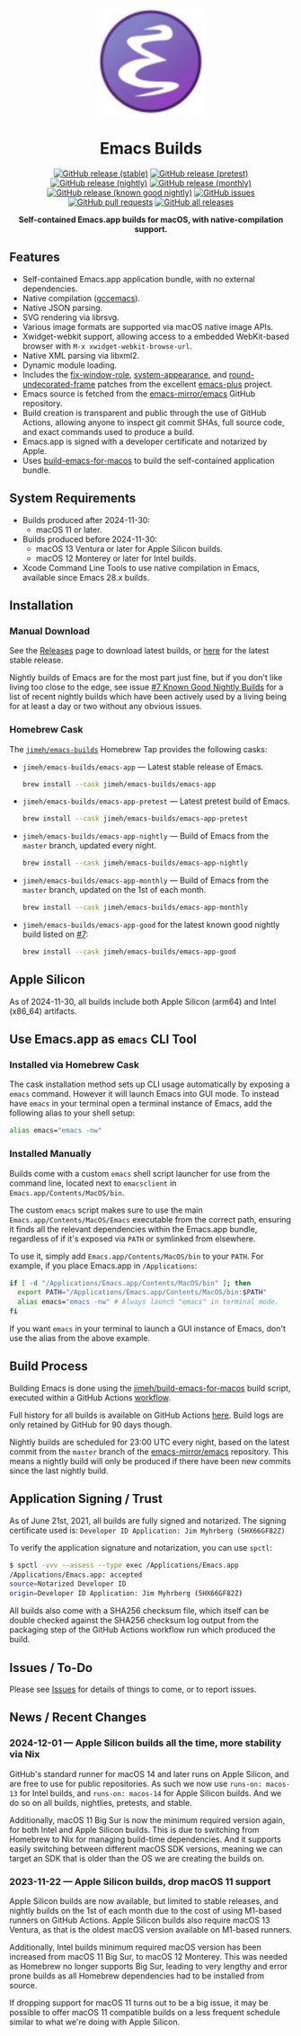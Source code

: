 <div align="center">

<img width="192px" src="https://github.com/emacs-mirror/emacs/raw/emacs-27.2/etc/images/icons/hicolor/scalable/apps/emacs.svg" alt="Logo">

# Emacs Builds

[![GitHub release (stable)](https://img.shields.io/endpoint?url=https%3A%2F%2Fraw.githubusercontent.com%2Fjimeh%2Fhomebrew-emacs-builds%2Fmeta%2FCasks%2Femacs-app%2Fshield.json)](https://github.com/jimeh/emacs-builds/releases/latest)
[![GitHub release (pretest)](https://img.shields.io/endpoint?url=https%3A%2F%2Fraw.githubusercontent.com%2Fjimeh%2Fhomebrew-emacs-builds%2Fmeta%2FCasks%2Femacs-app-pretest%2Fshield.json)](https://github.com/jimeh/emacs-builds/releases?q=pretest&expanded=true)
[![GitHub release (nightly)](https://img.shields.io/endpoint?url=https%3A%2F%2Fraw.githubusercontent.com%2Fjimeh%2Fhomebrew-emacs-builds%2Fmeta%2FCasks%2Femacs-app-nightly%2Fshield.json)](https://github.com/jimeh/emacs-builds/releases?q=master&expanded=true)
[![GitHub release (monthly)](https://img.shields.io/endpoint?url=https%3A%2F%2Fraw.githubusercontent.com%2Fjimeh%2Fhomebrew-emacs-builds%2Fmeta%2FCasks%2Femacs-app-monthly%2Fshield.json)](https://github.com/jimeh/emacs-builds/releases?q=master&expanded=true)
[![GitHub release (known good nightly)](https://img.shields.io/endpoint?url=https%3A%2F%2Fraw.githubusercontent.com%2Fjimeh%2Fhomebrew-emacs-builds%2Fmeta%2FCasks%2Femacs-app-good%2Fshield.json)](https://github.com/jimeh/emacs-builds/issues/7)
[![GitHub issues](https://img.shields.io/github/issues-raw/jimeh/emacs-builds?style=flat&logo=github&logoColor=white)](https://github.com/jimeh/emacs-builds/issues)
[![GitHub pull requests](https://img.shields.io/github/issues-pr-raw/jimeh/emacs-builds?style=flat&logo=github&logoColor=white)](https://github.com/jimeh/emacs-builds/pulls)
[![GitHub all releases](https://img.shields.io/endpoint?url=https%3A%2F%2Fraw.githubusercontent.com%2Fjimeh%2Femacs-builds%2Fmeta%2Ftotal-downloads%2Fshield.json)](https://github.com/jimeh/emacs-builds/releases)

**Self-contained Emacs.app builds for macOS, with native-compilation support.**

</div>

## Features

- Self-contained Emacs.app application bundle, with no external dependencies.
- Native compilation ([gccemacs][]).
- Native JSON parsing.
- SVG rendering via librsvg.
- Various image formats are supported via macOS native image APIs.
- Xwidget-webkit support, allowing access to a embedded WebKit-based browser
  with `M-x xwidget-webkit-browse-url`.
- Native XML parsing via libxml2.
- Dynamic module loading.
- Includes the [fix-window-role][], [system-appearance][], and
  [round-undecorated-frame][] patches from the excellent [emacs-plus][] project.
- Emacs source is fetched from the [emacs-mirror/emacs][] GitHub repository.
- Build creation is transparent and public through the use of GitHub Actions,
  allowing anyone to inspect git commit SHAs, full source code, and exact
  commands used to produce a build.
- Emacs.app is signed with a developer certificate and notarized by Apple.
- Uses [build-emacs-for-macos][] to build the self-contained application bundle.

[build-emacs-for-macos]: https://github.com/jimeh/build-emacs-for-macos
[gccemacs]: https://www.emacswiki.org/emacs/GccEmacs
[fix-window-role]:
  https://github.com/d12frosted/homebrew-emacs-plus/blob/master/patches/emacs-28/fix-window-role.patch
[system-appearance]:
  https://github.com/d12frosted/homebrew-emacs-plus/blob/master/patches/emacs-28/system-appearance.patch
[round-undecorated-frame]:
  https://github.com/d12frosted/homebrew-emacs-plus/blob/master/patches/emacs-29/round-undecorated-frame.patch
[emacs-plus]: https://github.com/d12frosted/homebrew-emacs-plus
[emacs-mirror/emacs]: https://github.com/emacs-mirror/emacs

## System Requirements

- Builds produced after 2024-11-30:
  - macOS 11 or later.
- Builds produced before 2024-11-30:
  - macOS 13 Ventura or later for Apple Silicon builds.
  - macOS 12 Monterey or later for Intel builds.
- Xcode Command Line Tools to use native compilation in Emacs, available since
  Emacs 28.x builds.

## Installation

### Manual Download

See the [Releases][] page to download latest builds, or [here][latest] for the
latest stable release.

Nightly builds of Emacs are for the most part just fine, but if you don't like
living too close to the edge, see issue [#7 Known Good Nightly Builds][7] for a
list of recent nightly builds which have been actively used by a living being
for at least a day or two without any obvious issues.

[releases]: https://github.com/jimeh/emacs-builds/releases
[latest]: https://github.com/jimeh/emacs-builds/releases/latest
[7]: https://github.com/jimeh/emacs-builds/issues/7

### Homebrew Cask

The [`jimeh/emacs-builds`](https://github.com/jimeh/homebrew-emacs-builds)
Homebrew Tap provides the following casks:

- `jimeh/emacs-builds/emacs-app` — Latest stable release of Emacs.
  ```bash
  brew install --cask jimeh/emacs-builds/emacs-app
  ```
- `jimeh/emacs-builds/emacs-app-pretest` — Latest pretest build of Emacs.
  ```bash
  brew install --cask jimeh/emacs-builds/emacs-app-pretest
  ```
- `jimeh/emacs-builds/emacs-app-nightly` — Build of Emacs from the `master`
  branch, updated every night.
  ```bash
  brew install --cask jimeh/emacs-builds/emacs-app-nightly
  ```
- `jimeh/emacs-builds/emacs-app-monthly` — Build of Emacs from the `master`
  branch, updated on the 1st of each month.
  ```bash
  brew install --cask jimeh/emacs-builds/emacs-app-monthly
  ```
- `jimeh/emacs-builds/emacs-app-good` for the latest known good nightly build
  listed on [#7][7]:
  ```bash
  brew install --cask jimeh/emacs-builds/emacs-app-good
  ```

## Apple Silicon

As of 2024-11-30, all builds include both Apple Silicon (arm64) and Intel
(x86_64) artifacts.

## Use Emacs.app as `emacs` CLI Tool

### Installed via Homebrew Cask

The cask installation method sets up CLI usage automatically by exposing a
`emacs` command. However it will launch Emacs into GUI mode. To instead have
`emacs` in your terminal open a terminal instance of Emacs, add the following
alias to your shell setup:

```bash
alias emacs="emacs -nw"
```

### Installed Manually

Builds come with a custom `emacs` shell script launcher for use from the command
line, located next to `emacsclient` in `Emacs.app/Contents/MacOS/bin`.

The custom `emacs` script makes sure to use the main
`Emacs.app/Contents/MacOS/Emacs` executable from the correct path, ensuring it
finds all the relevant dependencies within the Emacs.app bundle, regardless of
if it's exposed via `PATH` or symlinked from elsewhere.

To use it, simply add `Emacs.app/Contents/MacOS/bin` to your `PATH`. For
example, if you place Emacs.app in `/Applications`:

```bash
if [ -d "/Applications/Emacs.app/Contents/MacOS/bin" ]; then
  export PATH="/Applications/Emacs.app/Contents/MacOS/bin:$PATH"
  alias emacs="emacs -nw" # Always launch "emacs" in terminal mode.
fi
```

If you want `emacs` in your terminal to launch a GUI instance of Emacs, don't
use the alias from the above example.

## Build Process

Building Emacs is done using the [jimeh/build-emacs-for-macos][] build script,
executed within a GitHub Actions [workflow][].

[jimeh/build-emacs-for-macos]: https://github.com/jimeh/build-emacs-for-macos
[workflow]:
  https://github.com/jimeh/emacs-builds/blob/main/.github/workflows/nightly-master.yml

Full history for all builds is available on GitHub Actions [here][actions].
Build logs are only retained by GitHub for 90 days though.

[actions]: https://github.com/jimeh/emacs-builds/actions

Nightly builds are scheduled for 23:00 UTC every night, based on the latest
commit from the `master` branch of the [emacs-mirror/emacs][] repository. This
means a nightly build will only be produced if there have been new commits since
the last nightly build.

## Application Signing / Trust

As of June 21st, 2021, all builds are fully signed and notarized. The signing
certificate used is: `Developer ID Application: Jim Myhrberg (5HX66GF82Z)`

To verify the application signature and notarization, you can use `spctl`:

```bash
$ spctl -vvv --assess --type exec /Applications/Emacs.app
/Applications/Emacs.app: accepted
source=Notarized Developer ID
origin=Developer ID Application: Jim Myhrberg (5HX66GF82Z)
```

All builds also come with a SHA256 checksum file, which itself can be double
checked against the SHA256 checksum log output from the packaging step of the
GitHub Actions workflow run which produced the build.

## Issues / To-Do

Please see [Issues][] for details of things to come, or to report issues.

[issues]: https://github.com/jimeh/emacs-builds/issues

## News / Recent Changes

### 2024-12-01 — Apple Silicon builds all the time, more stability via Nix

GitHub's standard runner for macOS 14 and later runs on Apple Silicon, and are
free to use for public repositories. As such we now use `runs-on: macos-13` for
Intel builds, and `runs-on: macos-14` for Apple Silicon builds. And we do so on
all builds, nightlies, pretests, and stable.

Additionally, macOS 11 Big Sur is now the minimum required version again, for
both Intel and Apple Silicon builds. This is due to switching from Homebrew to
Nix for managing build-time dependencies. And it supports easily switching
between different macOS SDK versions, meaning we can target an SDK that is older
than the OS we are creating the builds on.

### 2023-11-22 — Apple Silicon builds, drop macOS 11 support

Apple Silicon builds are now available, but limited to stable releases, and
nightly builds on the 1st of each month due to the cost of using M1-based
runners on GitHub Actions. Apple Silicon builds also require macOS 13 Ventura,
as that is the oldest macOS version available on M1-based runners.

Additionally, Intel builds minimum required macOS version has been increased
from macOS 11 Big Sur, to macOS 12 Monterey. This was needed as Homebrew no
longer supports Big Sur, leading to very lengthy and error prone builds as all
Homebrew dependencies had to be installed from source.

If dropping support for macOS 11 turns out to be a big issue, it may be possible
to offer macOS 11 compatible builds on a less frequent schedule similar to what
we're doing with Apple Silicon.
